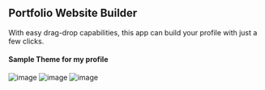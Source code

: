 ## Portfolio Website Builder
With easy drag-drop capabilities, this app can build your profile with just a few clicks.

#### Sample Theme for my profile
![image](https://github.com/user-attachments/assets/33800313-64ad-4379-a688-a5d6a28ee3b5)
![image](https://github.com/user-attachments/assets/989d5457-de43-45e1-baf3-837959f1bd9a)
![image](https://github.com/user-attachments/assets/4858fee9-6bde-49da-b9f4-ea12ae2deee6)

